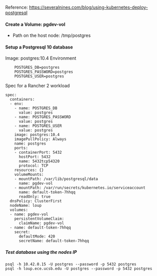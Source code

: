 Reference: https://severalnines.com/blog/using-kubernetes-deploy-postgresql

#### Create a Volume: pgdev-vol
- Path on the host node: /tmp/postgres

#### Setup a Postgresql 10 database 

Image: postgres:10.4
Environment
```
    POSTGRES_DB=postgres
    POSTGRES_PASSWORD=postgres
    POSTGRES_USER=postgres
```

Spec for a Rancher 2 workload
```
spec:
  containers:
  - env:
    - name: POSTGRES_DB
      value: postgres
    - name: POSTGRES_PASSWORD
      value: postgres
    - name: POSTGRES_USER
      value: postgres
    image: postgres:10.4
    imagePullPolicy: Always
    name: postgres
    ports:
    - containerPort: 5432
      hostPort: 5432
      name: 5432tcp54320
      protocol: TCP
    resources: {}
    volumeMounts:
    - mountPath: /var/lib/postgresql/data
      name: pgdev-vol
    - mountPath: /var/run/secrets/kubernetes.io/serviceaccount
      name: default-token-7hhqq
      readOnly: true
  dnsPolicy: ClusterFirst
  nodeName: loup
  volumes:
  - name: pgdev-vol
    persistentVolumeClaim:
      claimName: pgdev-vol
  - name: default-token-7hhqq
    secret:
      defaultMode: 420
      secretName: default-token-7hhqq
```

##### Test database using the nodes IP
```
psql -h 10.42.0.15 -U postgres --password -p 5432 postgres
psql -h loup.ece.ucsb.edu -U postgres --password -p 5432 postgres
```
